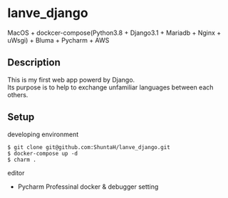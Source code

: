 # lanve_django

MacOS + dockcer-compose(Python3.8 + Django3.1 + Mariadb + Nginx + uWsgi) + Bluma + Pycharm + AWS

## Description

This is my first web app powerd by Django.<br>
Its purpose is to help to exchange unfamiliar languages between each others.

## Setup

developing environment
```
$ git clone git@github.com:ShuntaH/lanve_django.git
$ docker-compose up -d
$ charm .
```

editor
* Pycharm Professinal
docker & debugger setting

